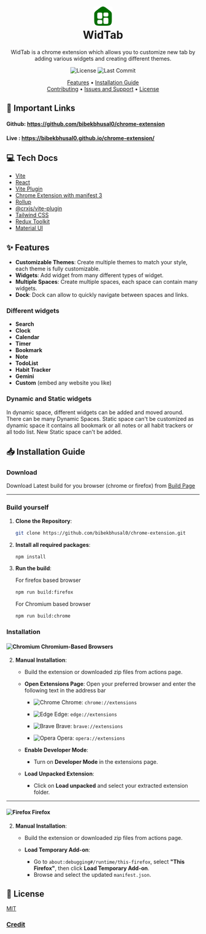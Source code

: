 <h1 align="center">
    <a href="https://github.com/bibekbhusal0/chrome-extension">
        <img src="./public/icon-128.png" width="50">
    </a>
    <br>
    WidTab
</h1>

<div align="center">
    WidTab is a chrome extension which allows you to customize new tab by adding various widgets and creating different themes.
</div>

<div align="center">

![License](https://img.shields.io/github/license/bibekbhusal0/chrome-extension)
![Last Commit](https://img.shields.io/github/last-commit/bibekbhusal0/chrome-extension)

<!-- ![GitHub contributors](https://img.shields.io/github/contributors/bibekbhusal0/chrome-extension)
![GitHub stars](https://img.shields.io/github/stars/bibekbhusal0/chrome-extension)
![GitHub forks](https://img.shields.io/github/forks/bibekbhusal0/chrome-extension) -->

</div>

<p align="center">
  <a href="#-features">Features</a> •
  <a href="#-installation-guide">Installation Guide</a>
<br>
  <a href="#-contributing">Contributing</a> •
  <a href="#-issues-and-support">Issues and Support</a> •
  <a href="#-license">License</a>
</p>

## 🔗 Important Links

#### **Github**: https://github.com/bibekbhusal0/chrome-extension

#### **Live** : https://bibekbhusal0.github.io/chrome-extension/

<!-- #### **Firefox Addon Store**: releasing soon -->
<!-- #### **Chrome extension**: releasing soon -->

## 💻 Tech Docs

- [Vite](https://vitejs.dev/)
- [React](https://react.dev/)
- [Vite Plugin](https://vitejs.dev/guide/api-plugin.html)
- [Chrome Extension with manifest 3](https://developer.chrome.com/docs/extensions/mv3/)
- [Rollup](https://rollupjs.org/guide/en/)
- [@crxjs/vite-plugin](https://crxjs.dev/vite-plugin)
- [Tailwind CSS](https://tailwindcss.com/docs/configuration)
- [Redux Toolkit](https://redux-toolkit.js.org/introduction/getting-started)
- [Material UI](https://mui.com/material-ui/getting-started/)

## ✨ Features

- **Customizable Themes**: Create multiple themes to match your style, each theme is fully customizable.
- **Widgets**: Add widget from many different types of widget.
- **Multiple Spaces**: Create multiple spaces, each space can contain many widgets.
- **Dock**: Dock can allow to quickly navigate between spaces and links.

### Different widgets

- **Search**
- **Clock**
- **Calendar**
- **Timer**
- **Bookmark**
- **Note**
- **TodoList**
- **Habit Tracker**
- **Gemini**
- **Custom** (embed any website you like)

### Dynamic and Static widgets

In dynamic space, different widgets can be added and moved around. There can be many Dynamic Spaces.
Static space can't be customized as dynamic space it contains all bookmark or all notes or all habit trackers or all todo list. New Static space can't be added.

## 📥 Installation Guide

### Download

Download Latest build for you browser (chrome or firefox) from [Build Page](https://github.com/BibekBhusal0/chrome-extension/actions)

---

### Build yourself

1. **Clone the Repository**:

   ```bash
   git clone https://github.com/bibekbhusal0/chrome-extension.git
   ```

2. **Install all required packages**:

   ```bash
   npm install
   ```

3. **Run the build**:

   For firefox based browser

   ```bash
   npm run build:firefox
   ```

   For Chromium based browser

   ```bash
   npm run build:chrome
   ```

### Installation

#### ![Chromium](https://img.icons8.com/?size=20&id=104996&format=png&color=000000) Chromium-Based Browsers

<!-- Will be available on we store soon -->
<!-- 1. **Install from Chrome Web Store**:

   - [Chrome Web Store link]()

   **Or** follow the manual steps below: -->

2. **Manual Installation**:

   - Build the extension or downloaded zip files from actions page.

   - **Open Extensions Page**:
     Open your preferred browser and enter the following text in the address bar

     - ![Chrome](https://img.icons8.com/color/20/000000/chrome--v1.png) Chrome: `chrome://extensions`

     - ![Edge](https://img.icons8.com/?size=20&id=dGm9KIZPpukc&format=png&color=000000) Edge: `edge://extensions`

     - ![Brave](https://img.icons8.com/color/20/000000/brave-web-browser.png) Brave: `brave://extensions`

     - ![Opera](https://img.icons8.com/color/20/000000/opera--v1.png) Opera: `opera://extensions`

   - **Enable Developer Mode**:

     - Turn on **Developer Mode** in the extensions page.

   - **Load Unpacked Extension**:
     - Click on **Load unpacked** and select your extracted extension folder.

---

#### ![Firefox](https://img.icons8.com/color/20/000000/firefox--v1.png) Firefox

<!-- 1. **Install from Mozilla Extensions Store**:

   - [Mozilla Add-ons link]()

**Or** follow the manual steps below: -->

2. **Manual Installation**:

   - Build the extension or downloaded zip files from actions page.

   - **Load Temporary Add-on**:
     - Go to `about:debugging#/runtime/this-firefox`, select **"This Firefox"**, then click **Load Temporary Add-on**.
     - Browse and select the updated `manifest.json`.

<!-- ## 🤝 Contributing

Contributions are welcome! If you'd like to contribute:

1. Follow the guidelines in the [CONTRIBUTING.md](./CONTRIBUTING.md) file.
2. Fork the repository.
3. Create a feature branch: `git checkout -b feature/YourFeature`.
4. Commit your changes: `git commit -m 'Add Your Feature'`.
5. Push to the branch: `git push origin feature/YourFeature`.
6. Open a pull request.

## ❓ Issues and Support

If you encounter any bugs or issues, please [submit an issue](https://github.com/bibekbhusal0/chrome-extension/issues) on the GitHub repository.

## 🔒 Privacy Policy -->

## 📜 License

[MIT](./LICENSE)

### [Credit](./credits.md)
